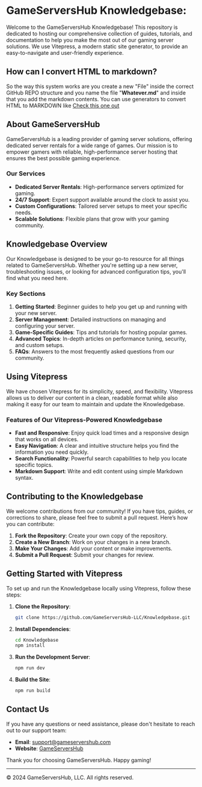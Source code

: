 # GameServersHub Knowledgebase:

Welcome to the GameServersHub Knowledgebase! This repository is dedicated to hosting our comprehensive collection of guides, tutorials, and documentation to help you make the most out of our gaming server solutions. We use Vitepress, a modern static site generator, to provide an easy-to-navigate and user-friendly experience.

## How can I convert HTML to markdown?

So the way this system works are you create a new "File" inside the correct GitHub REPO structure and you name the file "**Whatever.md**" and inside that you add the markdown contents. You can use generators to convert HTML to MARKDOWN like [Check this one out](https://codebeautify.org/html-to-markdown)

## About GameServersHub

GameServersHub is a leading provider of gaming server solutions, offering dedicated server rentals for a wide range of games. Our mission is to empower gamers with reliable, high-performance server hosting that ensures the best possible gaming experience.

### Our Services

- **Dedicated Server Rentals**: High-performance servers optimized for gaming.
- **24/7 Support**: Expert support available around the clock to assist you.
- **Custom Configurations**: Tailored server setups to meet your specific needs.
- **Scalable Solutions**: Flexible plans that grow with your gaming community.

## Knowledgebase Overview

Our Knowledgebase is designed to be your go-to resource for all things related to GameServersHub. Whether you're setting up a new server, troubleshooting issues, or looking for advanced configuration tips, you'll find what you need here.

### Key Sections

1. **Getting Started**: Beginner guides to help you get up and running with your new server.
2. **Server Management**: Detailed instructions on managing and configuring your server.
3. **Game-Specific Guides**: Tips and tutorials for hosting popular games.
4. **Advanced Topics**: In-depth articles on performance tuning, security, and custom setups.
5. **FAQs**: Answers to the most frequently asked questions from our community.

## Using Vitepress

We have chosen Vitepress for its simplicity, speed, and flexibility. Vitepress allows us to deliver our content in a clean, readable format while also making it easy for our team to maintain and update the Knowledgebase.

### Features of Our Vitepress-Powered Knowledgebase

- **Fast and Responsive**: Enjoy quick load times and a responsive design that works on all devices.
- **Easy Navigation**: A clear and intuitive structure helps you find the information you need quickly.
- **Search Functionality**: Powerful search capabilities to help you locate specific topics.
- **Markdown Support**: Write and edit content using simple Markdown syntax.

## Contributing to the Knowledgebase

We welcome contributions from our community! If you have tips, guides, or corrections to share, please feel free to submit a pull request. Here’s how you can contribute:

1. **Fork the Repository**: Create your own copy of the repository.
2. **Create a New Branch**: Work on your changes in a new branch.
3. **Make Your Changes**: Add your content or make improvements.
4. **Submit a Pull Request**: Submit your changes for review.

## Getting Started with Vitepress

To set up and run the Knowledgebase locally using Vitepress, follow these steps:

1. **Clone the Repository**:

   ```sh
   git clone https://github.com/GameServersHub-LLC/Knowledgebase.git
   ```

2. **Install Dependencies**:

   ```sh
   cd Knowledgebase
   npm install
   ```

3. **Run the Development Server**:

   ```sh
   npm run dev
   ```

4. **Build the Site**:
   ```sh
   npm run build
   ```

## Contact Us

If you have any questions or need assistance, please don't hesitate to reach out to our support team:

- **Email**: support@gameservershub.com
- **Website**: [GameServersHub](https://www.gameservershub.com)

Thank you for choosing GameServersHub. Happy gaming!

---

© 2024 GameServersHub, LLC. All rights reserved.
